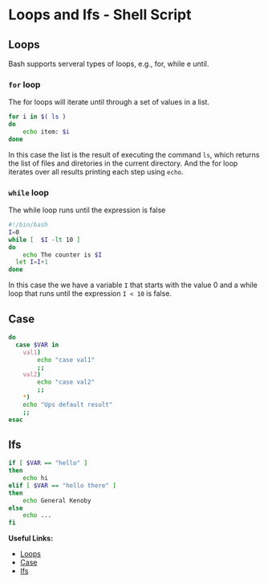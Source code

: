 # Loops and Ifs - Shell Script

## Loops

Bash  supports serveral types of loops, e.g., for, while e until.

### `for` loop

The for loops will iterate until through a set of values in a list.

```bash
for i in $( ls )
do
	echo item: $i
done
```

In this case the list is the result of executing the command `ls`, which returns the list of files and diretories in the current directory. And the for loop iterates over all results printing each step using `echo`. 

### `while` loop

The while loop runs until the expression is false

```bash
#!/bin/bash 
I=0
while [  $I -lt 10 ]
do
	echo The counter is $I
  let I=I+1 
done
```

In this case the we have a variable `I` that starts with the value 0 and a while loop that runs until the expression `I < 10` is false. 

## Case

```bash
do
  case $VAR in
	val1)
		echo "case val1"
		;;
	val2)
		echo "case val2"
		;;
	*)
	echo "Ups default result"
	;;
esac
```

## Ifs

```bash
if [ $VAR == "hello" ]
then
	echo hi
elif [ $VAR == "hello there" ]
then
	echo General Kenoby
else
	echo ...
fi
```

**Useful Links:**

* [Loops](https://www.shellscript.sh/loops.html)
* [Case](https://www.shellscript.sh/case.html)
* [Ifs](https://ryanstutorials.net/bash-scripting-tutorial/bash-if-statements.php)